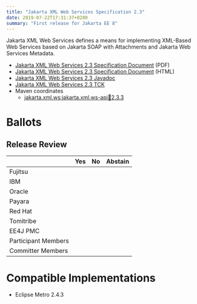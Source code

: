 ```yaml
---
title: "Jakarta XML Web Services Specification 2.3"
date: 2019-07-22T17:31:37+0200
summary: "First release for Jakarta EE 8"
---
```

Jakarta XML Web Services defines a means for implementing XML-Based Web Services
based on Jakarta SOAP with Attachments and Jakarta Web Services Metadata.

* [Jakarta XML Web Services 2.3 Specification Document](./jakarta.xml.ws-spec-2.3.pdf) (PDF)
* [Jakarta XML Web Services 2.3 Specification Document](./jakarta.xml.ws-spec-2.3.html) (HTML)
* [Jakarta XML Web Services 2.3 Javadoc](./apidocs)
* [Jakarta XML Web Services 2.3 TCK](http://download.eclipse.org/ee4j/jakartaee-tck/8.0.1/promoted/jaxwstck-2.3_latest.zip)
* Maven coordinates
  * [jakarta.xml.ws:jakarta.xml.ws-api:jar:2.3.3](https://search.maven.org/artifact/jakarta.xml.ws/jakarta.xml.ws-api/2.3.3/jar)

# Ballots

## Release Review


|                       |  Yes    | No      | Abstain  |
|-----------------------|---------|---------|----------|
|Fujitsu                |         |         |          |
|IBM                    |         |         |          |
|Oracle                 |         |         |          |
|Payara                 |         |         |          |
|Red Hat                |         |         |          |
|Tomitribe              |         |         |          |
|EE4J PMC               |         |         |          |
|Participant Members    |         |         |          |
|Committer Members      |         |         |          |


# Compatible Implementations

* Eclipse Metro 2.4.3